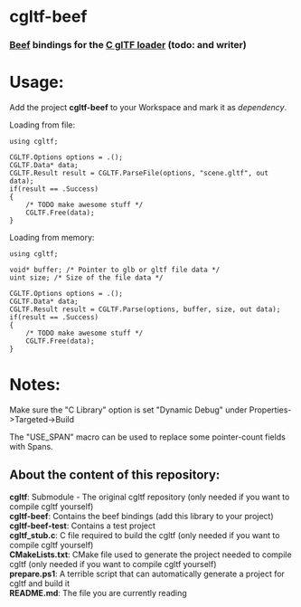 # cgltf-beef
### [Beef](https://www.beeflang.org/) bindings for the [C glTF loader](https://github.com/jkuhlmann/cgltf) (todo: and writer)

# Usage:

Add the project **cgltf-beef** to your Workspace and mark it as *dependency*.

Loading from file:
```beef
using cgltf;

CGLTF.Options options = .();
CGLTF.Data* data;
CGLTF.Result result = CGLTF.ParseFile(options, "scene.gltf", out data);
if(result == .Success)
{
    /* TODO make awesome stuff */
    CGLTF.Free(data);
}
```
Loading from memory:
```beef
using cgltf;

void* buffer; /* Pointer to glb or gltf file data */
uint size; /* Size of the file data */

CGLTF.Options options = .();
CGLTF.Data* data;
CGLTF.Result result = CGLTF.Parse(options, buffer, size, out data);
if(result == .Success)
{
    /* TODO make awesome stuff */
    CGLTF.Free(data);
}
```

# Notes:
Make sure the "C Library" option is set "Dynamic Debug" under Properties->Targeted->Build

The "USE_SPAN" macro can be used to replace some pointer-count fields with Spans.

## About the content of this repository:
**cgltf**: Submodule - The original cgltf repository (only needed if you want to compile cgltf yourself)  
**cgltf-beef**: Contains the beef bindings (add this library to your project)  
**cgltf-beef-test**: Contains a test project  
**cgltf_stub.c**: C file required to build the cgltf (only needed if you want to compile cgltf yourself)  
**CMakeLists.txt**: CMake file used to generate the project needed to compile cgltf (only needed if you want to compile cgltf yourself)  
**prepare.ps1**: A terrible script that can automatically generate a project for cgltf and build it  
**README.md**: The file you are currently reading  
